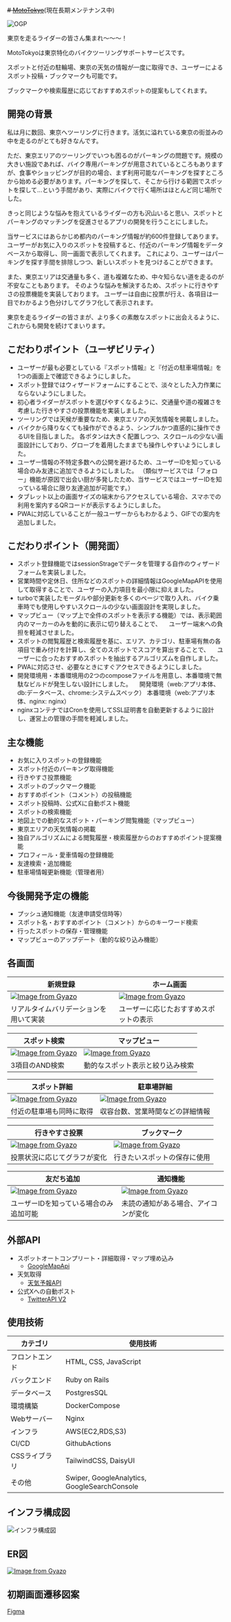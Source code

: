 ~~# [MotoTokyo](https://moto-tokyo.com)~~(現在長期メンテナンス中)

![OGP](https://github.com/miyataro0314/MotoTokyo/assets/125170964/8d353014-767f-4926-8c15-d0fc07cf6a7b)

東京を走るライダーの皆さん集まれ〜〜〜！

MotoTokyoは東京特化のバイクツーリングサポートサービスです。

スポットと付近の駐輪場、東京の天気の情報が一度に取得でき、ユーザーによるスポット投稿・ブックマークも可能です。

ブックマークや検索履歴に応じておすすめスポットの提案もしてくれます。


## 開発の背景
私は月に数回、東京へツーリングに行きます。活気に溢れている東京の街並みの中を走るのがとても好きなんです。

ただ、東京エリアのツーリングでいつも困るのがパーキングの問題です。規模の大きい施設であれば、バイク専用パーキングが用意されているところもありますが、食事やショッピングが目的の場合、まず利用可能なパーキングを探すところから始める必要があります。パーキングを探して、そこから行ける範囲でスポットを探して...という手間があり、実際にバイクで行く場所はほとんど同じ場所でした。

きっと同じような悩みを抱えているライダーの方も沢山いると思い、スポットとパーキングのマッチングを促進させるアプリの開発を行うことにしました。

当サービスにはあらかじめ都内のパーキング情報が約600件登録してあります。ユーザーがお気に入りのスポットを投稿すると、付近のパーキング情報をデータベースから取得し、同一画面で表示してくれます。
これにより、ユーザーはパーキングを探す手間を排除しつつ、新しいスポットを見つけることができます。

また、東京エリアは交通量も多く、道も複雑なため、中々知らない道を走るのが不安なこともあります。
そのような悩みを解決するため、スポットに行きやすさの投票機能を実装しております。
ユーザーは自由に投票が行え、各項目は一目でわかるよう色分けしてグラフ化して表示されます。

東京を走るライダーの皆さまが、より多くの素敵なスポットに出会えるように、これからも開発を続けてまいります。


## こだわりポイント（ユーザビリティ）
- ユーザーが最も必要としている『スポット情報』と『付近の駐車場情報』を1つの画面上で確認できるようにしました。
- スポット登録ではウィザードフォームにすることで、淡々とした入力作業にならないようにしました。
- 初心者ライダーがスポットを選びやすくなるように、交通量や道の複雑さを考慮した行きやすさの投票機能を実装しました。
- ツーリングでは天候が重要なため、東京エリアの天気情報を掲載しました。
- バイクから降りなくても操作ができるよう、シンプルかつ直感的に操作できるUIを目指しました。
  各ボタンは大きく配置しつつ、スクロールの少ない画面設計にしており、グローブを着用したままでも操作しやすいようにしました。
- ユーザー情報の不特定多数への公開を避けるため、ユーザーIDを知っている場合のみ友達に追加できるようにしました。
  （類似サービスでは「フォロー」機能が原因で出会い厨が多発したため、当サービスではユーザーIDを知っている場合に限り友達追加が可能です。）
- タブレット以上の画面サイズの端末からアクセスしている場合、スマホでの利用を案内するQRコードが表示するようにしました。
- PWAに対応していることが一般ユーザーからもわかるよう、GIFでの案内を追加しました。


## こだわりポイント（開発面）
- スポット登録機能ではsessionStrageでデータを管理する自作のウィザードフォームを実装しました。
- 営業時間や定休日、住所などのスポットの詳細情報はGoogleMapAPIを使用して取得することで、ユーザーの入力項目を最小限に抑えました。
- turboで実装したモーダルや部分更新を多くのページで取り入れ、バイク乗車時でも使用しやすいスクロールの少ない画面設計を実現しました。
- マップビュー（マップ上で全件のスポットを表示する機能）では、表示範囲内のマーカーのみを動的に表示に切り替えることで、
　ユーザー端末への負担を軽減させました。
- スポットの閲覧履歴と検索履歴を基に、エリア、カテゴリ、駐車場有無の各項目で重み付けを計算し、全てのスポットでスコアを算出することで、
　ユーザーに合ったおすすめスポットを抽出するアルゴリズムを自作しました。
- PWAに対応させ、必要なときにすぐアクセスできるようにしました。
- 開発環境用・本番環境用の2つのcomposeファイルを用意し、本番環境で無駄なビルドが発生しない設計にしました。
　開発環境（web:アプリ本体、db:データベース、chrome:システムスペック） 本番環境（web:アプリ本体、nginx: nginx）
- nginxコンテナではCronを使用してSSL証明書を自動更新するように設計し、運営上の管理の手間を軽減しました。


## 主な機能
- お気に入りスポットの登録機能
- スポット付近のパーキング取得機能
- 行きやすさ投票機能
- スポットのブックマーク機能
- おすすめポイント（コメント）の投稿機能
- スポット投稿時、公式Xに自動ポスト機能
- スポットの検索機能
- 地図上での動的なスポット・パーキング閲覧機能（マップビュー）
- 東京エリアの天気情報の掲載
- 独自アルゴリズムによる閲覧履歴・検索履歴からのおすすめポイント提案機能
- プロフィール・愛車情報の登録機能
- 友達検索・追加機能
- 駐車場情報更新機能（管理者用）


## 今後開発予定の機能
- プッシュ通知機能（友達申請受信時等）
- スポット名・おすすめポイント（コメント）からのキーワード検索
- 行ったスポットの保存・管理機能
- マップビューのアップデート（動的な絞り込み機能）


## 各画面
| 新規登録 | ホーム画面 |
| --- | --- |
| [![Image from Gyazo](https://i.gyazo.com/8dec8731f9f9c4f1c74adb46c7eb525b.gif)](https://gyazo.com/8dec8731f9f9c4f1c74adb46c7eb525b) | [![Image from Gyazo](https://i.gyazo.com/2d4dbff3279b06fef7a3400e6e1ae545.gif)](https://gyazo.com/2d4dbff3279b06fef7a3400e6e1ae545) |
| リアルタイムバリデーションを用いて実装 | ユーザーに応じたおすすめスポットの表示 |

| スポット検索 | マップビュー |
| --- | --- |
| [![Image from Gyazo](https://i.gyazo.com/82b4a79fb266330b2a8ccbdff79ffa62.gif)](https://gyazo.com/82b4a79fb266330b2a8ccbdff79ffa62) | [![Image from Gyazo](https://i.gyazo.com/16113cde59d8fbee97eedcc58a5465e3.gif)](https://gyazo.com/16113cde59d8fbee97eedcc58a5465e3) |
| 3項目のAND検索 | 動的なスポット表示と絞り込み検索 |

| スポット詳細 | 駐車場詳細 |
| --- | --- |
| [![Image from Gyazo](https://i.gyazo.com/d5eb9f31a1c4d44e7dd44ce3bccee3b2.gif)](https://gyazo.com/d5eb9f31a1c4d44e7dd44ce3bccee3b2) | [![Image from Gyazo](https://i.gyazo.com/373360c4e7f533ff73c1b43bae49f664.gif)](https://gyazo.com/373360c4e7f533ff73c1b43bae49f664) |
| 付近の駐車場も同時に取得 | 収容台数、営業時間などの詳細情報 |

| 行きやすさ投票 | ブックマーク |
| --- | --- |
| [![Image from Gyazo](https://i.gyazo.com/696b12568274455b5a7daa3c25c20ae5.gif)](https://gyazo.com/696b12568274455b5a7daa3c25c20ae5) | [![Image from Gyazo](https://i.gyazo.com/3ebedb2354b238bf97ce5ac3c5fcda23.gif)](https://gyazo.com/3ebedb2354b238bf97ce5ac3c5fcda23) |
| 投票状況に応じてグラフが変化 | 行きたいスポットの保存に使用 |

| 友だち追加 | 通知機能 |
| --- | --- |
| [![Image from Gyazo](https://i.gyazo.com/c9e00ff0632326a8e0b9d21e7450ddc6.gif)](https://gyazo.com/c9e00ff0632326a8e0b9d21e7450ddc6) | [![Image from Gyazo](https://i.gyazo.com/b58bf80e91bcc8114ef650ca1b2315c3.gif)](https://gyazo.com/b58bf80e91bcc8114ef650ca1b2315c3) |
| ユーザーIDを知っている場合のみ追加可能 | 未読の通知がある場合、アイコンが変化 |


## 外部API
- スポットオートコンプリート・詳細取得・マップ埋め込み
  - [GoogleMapApi](https://developers.google.com/maps?hl=ja)
- 天気取得
  - [天気予報API](https://weather.tsukumijima.net)
- 公式Xへの自動ポスト
  - [TwitterAPI V2](https://developer.x.com/ja/docs/twitter-api)


## 使用技術
| カテゴリ | 使用技術 |
| --- | --- |
| フロントエンド | HTML, CSS, JavaScript |
| バックエンド | Ruby on Rails |
| データベース | PostgresSQL |
| 環境構築 | DockerCompose |
| Webサーバー | Nginx |
| インフラ | AWS(EC2,RDS,S3) |
| CI/CD | GithubActions |
| CSSライブラリ | TailwindCSS, DaisyUI |
| その他 | Swiper, GoogleAnalytics, GoogleSearchConsole |


## インフラ構成図
![インフラ構成図](https://github.com/miyataro0314/MotoTokyo/assets/125170964/ca75e18e-b8d9-4605-8ed8-4e07f6f2a7bf)


## ER図
[![Image from Gyazo](https://i.gyazo.com/d3e922527304a5c11cc9decba953752a.png)](https://gyazo.com/d3e922527304a5c11cc9decba953752a)


## 初期画面遷移図案
[Figma](https://www.figma.com/file/b2YCfKzmKqggwpyZhK91mq/%E7%94%BB%E9%9D%A2%E9%81%B7%E7%A7%BB%E5%9B%B3?type=design&node-id=0%3A1&mode=design&t=ZoZS5TOVkbeCjIzD-1)
